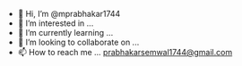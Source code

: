 - 👋 Hi, I’m @mprabhakar1744
- 👀 I’m interested in ...
- 🌱 I’m currently learning ...
- 💞️ I’m looking to collaborate on ...
- 📫 How to reach me ...
prabhakarsemwal1744@gmail.com

<!---
mprabhakar1744/mprabhakar1744 is a ✨ special ✨ repository because its `README.md` (this file) appears on your GitHub profile.
You can click the Preview link to take a look at your changes.
--->
